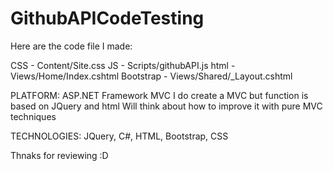 # GithubAPICodeTesting

Here are the code file I made:

CSS - Content/Site.css
JS - Scripts/githubAPI.js
html - Views/Home/Index.cshtml
Bootstrap - Views/Shared/_Layout.cshtml


PLATFORM: ASP.NET Framework MVC
I do create a MVC but function is based on JQuery and html
Will think about how to improve it with pure MVC techniques

TECHNOLOGIES: JQuery, C#, HTML, Bootstrap, CSS

Thnaks for reviewing :D
